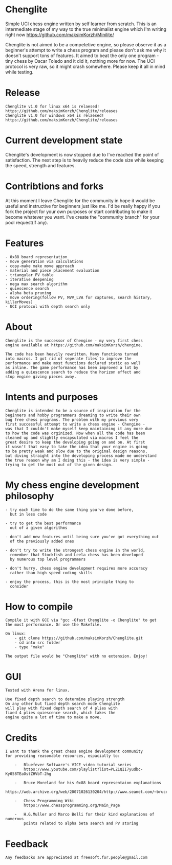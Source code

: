 # Chenglite
Simple UCI chess engine written by self learner from scratch.
This is an intermediate stage of my way to the true minimalist
engine which I'm writing right now https://github.com/maksimKorzh/Minilite/

Chenglite is not aimed to be a competetive engine, so please observe it
as a beginner's attempt to write a chess program and please don't ask me
why it doesn't support tons of features. It aimed to beat the only one
program - tiny chess by Oscar Toledo and it did it, nothing more for now.
The UCI protocol is very raw, so it might crash somewhere. Please keep it
all in mind while testing.

# Release

	Chenglite v1.0 for linux x64 is relaesed! https://github.com/maksimKorzh/Chenglite/releases
	Chenglite v1.0 for windows x64 is relaesed! https://github.com/maksimKorzh/Chenglite/releases

# Current development state
Chenglite's development is now stopped due to I've reached the point of satisfaction. The
next step is to heavily reduce the code size while keeping the speed, strength and features.

# Contribtions and forks
At this moment I leave Chenglite for the community in hope it would be useful and instructive
for beginners just like me. I'd be really happy if you fork the project for your own purposes
or start contributing to make it become whatever you want. I've create the "community branch"
for your pool request(if any).

# Features

	- 0x88 board representation
	- move generation via calculations
	- copy-make make move approach
	- material and piece placement evaluation
	- triangular PV table
	- iterative deepening
	- nega max search algorithm
	- quiescence search
	- alpha beta pruning
	- move ordering(follow PV, MVV_LVA for captures, search history, killerMoves)
	- UCI protocol with depth search only


# About

	Chenglite is the successor of Chengine - my very first chess
	engine available at https://github.com/maksimKorzh/chengine.
	
	The code has been heavily rewritten. Many functions turned
	into macros. I got rid of seperate files to improve the 
	performance and make most functions declared static as well
	as inline. The game performance has been improved a lot by
	adding a quiescence search to reduce the horizon effect and
	stop engine giving pieces away.	


# Intents and purposes

	Chenglite is intended to be a source of inspiration for the
	beginners and hobby programmers dreaming to write their own
	bug free chess programs. The problem with my previous very
	first successful attempt to write a chess engine - Chengine -
	was that I couldn't make myself keep maintaining it any more due
	to how the code was orginized. Now when all the code has been
	cleaned up and slightly encapsulated via macros I feel the
	great desire to keep the developing going on and on. At first
	it wasn't that easy to take the idea that your engine is going
	to be pretty weak and slow due to the original design reasons,
	but diving straight into the developing process made me understand
	the true reason why am I doing this - the idea is very simple -
	trying to get the most out of the given design.


# My chess engine development philosophy
	
	- try each time to do the same thing you've done before,
	  but in less code
	
	- try to get the best performance 
	  out of a given algorithms
	  
	- don't add new features until being sure you've got everything out
	  of the previously added ones
	  
	- don't try to write the strongest chess engine in the world,
	  remember that Stockfish and Leela chess has been developed
	  by numerous top level programmers
	  
	- don't hurry, chess engine development requires more accuracy
	  rather than high speed coding skills
	  
	- enjoy the process, this is the most principle thing to
	  consider
	

# How to compile

	Compile it with GCC via "gcc -Ofast Chenglite -o Chenglite" to get
	the most performance. Or use the Makefile.
	
	On linux:
		- git clone https://github.com/maksimKorzh/Chenglite.git 
		- cd into src folder
		- type "make"
		
	The output file would be "Chenglite" with no extension. Enjoy!
	
	
# GUI

	Tested with Arena for linux.
	
	Use fixed depth search to determine playing strength
	On any other but fixed depth search mode Chenglite
	will play with fixed depth search of 4 plies with
	fixed 4 plies quiescence search, which takes the
	engine quite a lot of time to make a move.
	
	
# Credits

	I want to thank the great chess engine development community
	for providing reasonable resources, espacially to:
		
		-   Bluefever Software's VICE video tutorial series
			https://www.youtube.com/playlist?list=PLZ1QII7yudbc-Ky058TEaOstZHVbT-2hg
		
		-   Bruce Moreland for his 0x88 board representaion explanations
			https://web.archive.org/web/20071026130204/http://www.seanet.com/~brucemo/topics/0x88.htm
			
		-   Chess Programming Wiki
			https://www.chessprogramming.org/Main_Page
			
		-   H.G.Muller and Marco Belli for their kind explanations of numerous
		    points related to alpha beta search and PV storing
			
			
# Feedback
	Any feedbacks are appreciated at freesoft.for.people@gmail.com
